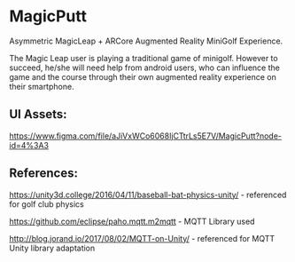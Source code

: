 # MagicPutt
Asymmetric MagicLeap + ARCore Augmented Reality MiniGolf Experience.

The Magic Leap user is playing a traditional game of minigolf. However to succeed, he/she will need help from android users, who can influence the game and the course through their own augmented reality experience on their smartphone. 

## UI Assets:
https://www.figma.com/file/aJiVxWCo6068IjCTtrLs5E7V/MagicPutt?node-id=4%3A3

## References: 
https://unity3d.college/2016/04/11/baseball-bat-physics-unity/ - referenced for golf club physics

https://github.com/eclipse/paho.mqtt.m2mqtt - MQTT Library used

http://blog.jorand.io/2017/08/02/MQTT-on-Unity/ - referenced for MQTT Unity library adaptation

